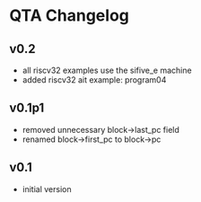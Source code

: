 # QTA Changelog

## v0.2
- all riscv32 examples use the sifive_e machine
- added riscv32 ait example: program04

## v0.1p1
- removed unnecessary block->last_pc field
- renamed block->first_pc to block->pc

## v0.1
- initial version